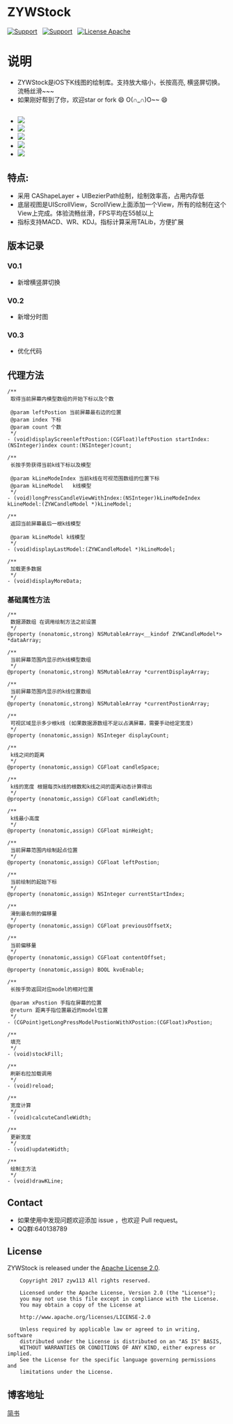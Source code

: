 # ZYWStock
[![Support](https://img.shields.io/badge/support-iOS7.0+-blue.svg?style=flat)]() &nbsp;
[![Support](https://img.shields.io/badge/support-Autolayout-orange.svg?style=flatt)]() &nbsp;
[![License Apache](https://img.shields.io/hexpm/l/plug.svg?style=flat)]() &nbsp;
# 说明
- ZYWStock是iOS下K线图的绘制库。支持放大缩小，长按高亮, 横竖屏切换。流畅丝滑~~~
- 如果刚好帮到了你，欢迎star or fork 😄 O(∩_∩)O~~ 😄
## 
- ![](https://github.com/zyw113/ZYWStock/blob/master/resourse/demo6.gif)
- ![](https://github.com/zyw113/ZYWStock/blob/master/resourse/demo3.gif)
- ![](https://github.com/zyw113/ZYWStock/blob/master/resourse/demo4.gif)
- ![](https://github.com/zyw113/ZYWStock/blob/master/resourse/demo5.gif)
- ![](https://github.com/zyw113/ZYWStock/blob/master/resourse/img1.png)
## 特点:
- 采用 CAShapeLayer + UIBezierPath绘制，绘制效率高，占用内存低
- 底层视图是UIScrollView，ScrollView上面添加一个View，所有的绘制在这个View上完成。体验流畅丝滑，FPS平均在55帧以上
- 指标支持MACD、WR、KDJ。指标计算采用TALib，方便扩展
## 版本记录
### V0.1
- 新增横竖屏切换
### V0.2
- 新增分时图
### V0.3
- 优化代码
## 代理方法
```
/**
 取得当前屏幕内模型数组的开始下标以及个数
 
 @param leftPostion 当前屏幕最右边的位置
 @param index 下标
 @param count 个数
 */
- (void)displayScreenleftPostion:(CGFloat)leftPostion startIndex:(NSInteger)index count:(NSInteger)count;

/**
 长按手势获得当前k线下标以及模型
 
 @param kLineModeIndex 当前k线在可视范围数组的位置下标
 @param kLineModel   k线模型
 */
- (void)longPressCandleViewWithIndex:(NSInteger)kLineModeIndex kLineModel:(ZYWCandleModel *)kLineModel;

/**
 返回当前屏幕最后一根k线模型
 
 @param kLineModel k线模型
 */
- (void)displayLastModel:(ZYWCandleModel *)kLineModel;

/**
 加载更多数据
 */
- (void)displayMoreData;
```
### 基础属性方法
```
/**
 数据源数组 在调用绘制方法之前设置
 */
@property (nonatomic,strong) NSMutableArray<__kindof ZYWCandleModel*> *dataArray;

/**
 当前屏幕范围内显示的k线模型数组
 */
@property (nonatomic,strong) NSMutableArray *currentDisplayArray;

/**
 当前屏幕范围内显示的k线位置数组
 */
@property (nonatomic,strong) NSMutableArray *currentPostionArray;

/**
 可视区域显示多少根k线 (如果数据源数组不足以占满屏幕，需要手动给定宽度)
 */
@property (nonatomic,assign) NSInteger displayCount;

/**
 k线之间的距离
 */
@property (nonatomic,assign) CGFloat candleSpace;

/**
 k线的宽度 根据每页k线的根数和k线之间的距离动态计算得出
 */
@property (nonatomic,assign) CGFloat candleWidth;

/**
 k线最小高度
 */
@property (nonatomic,assign) CGFloat minHeight;

/**
 当前屏幕范围内绘制起点位置
 */
@property (nonatomic,assign) CGFloat leftPostion;

/**
 当前绘制的起始下标
 */
@property (nonatomic,assign) NSInteger currentStartIndex;

/**
 滑到最右侧的偏移量
 */
@property (nonatomic,assign) CGFloat previousOffsetX;

/**
 当前偏移量
 */
@property (nonatomic,assign) CGFloat contentOffset;

@property (nonatomic,assign) BOOL kvoEnable;

/**
 长按手势返回对应model的相对位置

 @param xPostion 手指在屏幕的位置
 @return 距离手指位置最近的model位置
 */
- (CGPoint)getLongPressModelPostionWithXPostion:(CGFloat)xPostion;

/**
 填充
 */
- (void)stockFill;

/**
 刷新右拉加载调用
 */
- (void)reload;

/**
 宽度计算
 */
- (void)calcuteCandleWidth;

/**
 更新宽度
 */
- (void)updateWidth;

/**
 绘制主方法
 */
- (void)drawKLine;
```
## Contact
- 如果使用中发现问题欢迎添加 issue ，也欢迎 Pull request。
- QQ群:640138789
## License
ZYWStock is released under the [Apache License 2.0](http://www.apache.org/licenses/LICENSE-2.0).

        Copyright 2017 zyw113 All rights reserved.
        
        Licensed under the Apache License, Version 2.0 (the "License");
        you may not use this file except in compliance with the License.
        You may obtain a copy of the License at

        http://www.apache.org/licenses/LICENSE-2.0

        Unless required by applicable law or agreed to in writing, software
        distributed under the License is distributed on an "AS IS" BASIS,
        WITHOUT WARRANTIES OR CONDITIONS OF ANY KIND, either express or implied.
        See the License for the specific language governing permissions and
        limitations under the License.
## 博客地址
[简书](http://www.jianshu.com/u/0a68be3f5462)
